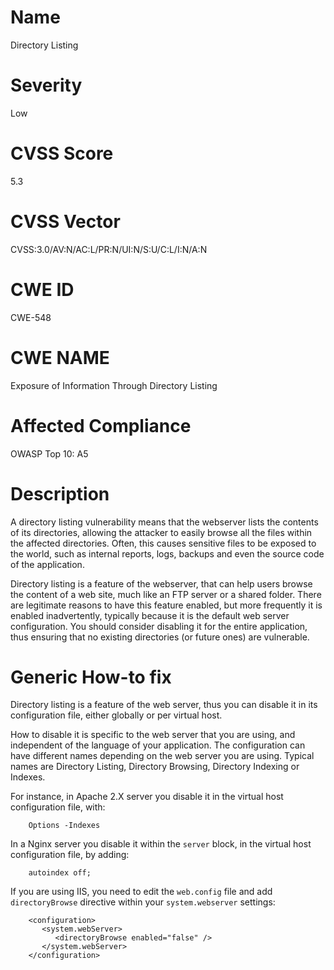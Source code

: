 
# Name

Directory Listing

# Severity

Low

# CVSS Score

5.3

# CVSS Vector

CVSS:3.0/AV:N/AC:L/PR:N/UI:N/S:U/C:L/I:N/A:N

# CWE ID

CWE-548

# CWE NAME 

Exposure of Information Through Directory Listing

# Affected Compliance

OWASP Top 10: A5

# Description

A directory listing vulnerability means that the webserver lists the contents of its directories, allowing the attacker to easily browse all the files within the affected directories. Often, this causes sensitive files to be exposed to the world, such as internal reports, logs, backups and even the source code of the application.

Directory listing is a feature of the webserver, that can help users browse the content of a web site, much like an FTP server or a shared folder. There are legitimate reasons to have this feature enabled, but more frequently it is enabled inadvertently, typically because it is the default web server configuration. You should consider disabling it for the entire application, thus ensuring that no existing directories (or future ones) are vulnerable.

# Generic How-to fix

Directory listing is a feature of the web server, thus you can disable it in its configuration file, either globally or per virtual host.

How to disable it is specific to the web server that you are using, and independent of the language of your application. The configuration can have different names depending on the web server you are using. Typical names are Directory Listing, Directory Browsing, Directory Indexing or Indexes.

For instance, in Apache 2.X server you disable it in the virtual host configuration file, with:
```
    Options -Indexes
```

In a Nginx server you disable it within the `server` block, in the virtual host configuration file, by adding:
```
    autoindex off;
```

If you are using IIS, you need to edit the `web.config` file and add `directoryBrowse` directive within your `system.webserver` settings:
```
    <configuration>
       <system.webServer>
          <directoryBrowse enabled="false" />
       </system.webServer>
    </configuration>
```

